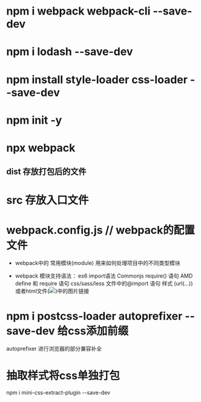 # npm i webpack webpack-cli --save-dev
# npm i lodash --save-dev
# npm install style-loader css-loader --save-dev
# npm init -y
# npx webpack

## dist 存放打包后的文件

# src 存放入口文件

# webpack.config.js // webpack的配置文件

- webpack中的 常用模块(module) 用来如何处理项目中的不同类型模块

- webpack 模块支持语法：
  es6 import语法
  Commonjs require() 语句
  AMD define 和 require 语句
  css/sass/less 文件中的@import 语句
  样式 (url(...)) 或者html文件(<img src="...">)中的图片链接

# npm i postcss-loader autoprefixer --save-dev 给css添加前缀

autoprefixer 进行浏览器的部分兼容补全

# 抽取样式将css单独打包
  npm i mini-css-extract-plugin --save-dev

